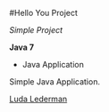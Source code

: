 #Hello You Project

*Simple Project*

**Java 7**

* Java Application

Simple Java Application. 

[Luda Lederman](http://sqasolution.com)